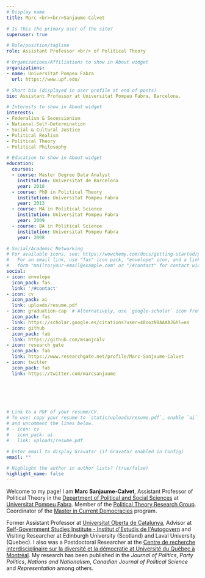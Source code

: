 ```yaml
---
# Display name
title: Marc <br><br/>Sanjaume-Calvet

# Is this the primary user of the site?
superuser: true

# Role/position/tagline
role: Assistant Professor <br/> of Political Theory

# Organizations/Affiliations to show in About widget
organizations:
- name: Universitat Pompeu Fabra
  url: https://www.upf.edu/

# Short bio (displayed in user profile at end of posts)
bio: Assistant Professor at Universitat Pompeu Fabra, Barcelona.

# Interests to show in About widget
interests:
- Federalism & Secessionism
- National Self-Determination
- Social & Cultural Justice
- Political Realism
- Political Theory
- Political Philosophy

# Education to show in About widget
education:
  courses:
  - course: Master Degree Data Analyst
    institution: Universitat de Barcelona
    year: 2018
  - course: PhD in Political Theory
    institution: Universitat Pompeu Fabra
    year: 2013
  - course: MA in Political Science
    institution: Universitat Pompeu Fabra
    year: 2009
  - course: BA in Political Science
    institution: Universitat Pompeu Fabra
    year: 2008

# Social/Academic Networking
# For available icons, see: https://wowchemy.com/docs/getting-started/page-builder/#icons
#   For an email link, use "fas" icon pack, "envelope" icon, and a link in the
#   form "mailto:your-email@example.com" or "/#contact" for contact widget.
social:
- icon: envelope
  icon_pack: fas
  link: '/#contact'
- icon: cv
  icon_pack: ai
  link: uploads/resume.pdf
- icon: graduation-cap  # Alternatively, use `google-scholar` icon from `ai` icon pack
  icon_pack: fas
  link: https://scholar.google.es/citations?user=48oozN8AAAAJ&hl=es
- icon: github
  icon_pack: fab
  link: https://github.com/msanjcalv
- icon: research gate
  icon_pack: fab
  link: https://www.researchgate.net/profile/Marc-Sanjaume-Calvet
- icon: twitter
  icon_pack: fab
  link: https://twitter.com/marcsanjaume

  
  



# Link to a PDF of your resume/CV.
# To use: copy your resume to `static/uploads/resume.pdf`, enable `ai` icons in `params.toml`, 
# and uncomment the lines below.
# - icon: cv
#   icon_pack: ai
#   link: uploads/resume.pdf

# Enter email to display Gravatar (if Gravatar enabled in Config)
email: ""

# Highlight the author in author lists? (true/false)
highlight_name: false
---
```



Welcome to my page! I am **Marc Sanjaume-Calvet**, Assistant Professor of Political Theory in the [Department of Political and Social Sciences](https://www.upf.edu/web/politiques) at [Universitat Pompeu Fabra](https://www.upf.edu). Member of the [Political Theory Research Group](https://www.upf.edu/web/grtp). Coordinator of the [Master in Current Democracies](https://www.upf.edu/web/masters/master-en-democracies-actuals-nacionalisme-federalisme-i-multiculturalitat) program. 

Former Assistant Professor at [Universitat Oberta de Catalunya](https://www.uoc.edu), Advisor at [Self-Government Studies Institute - Institut d'Estudis de l'Autogovern](https://presidencia.gencat.cat/ca/ambits_d_actuacio/desenvolupament_autogovern/institut-destudis-autogovern/) and Visiting Researcher at Edinburgh University (Scotland) and Laval University (Quebec). I also was a Postdoctoral Researcher at the [Centre de recherche interdisciplinaire sur la diversité et la démocratie at Université du Québec à Montréal](https://cridaq.uqam.ca/). My research has been published in the *Journal of Politics*, *Party Politics*, *Nations and Nationalism*, *Canadian Journal of Political Science* and *Representation* among others.  


